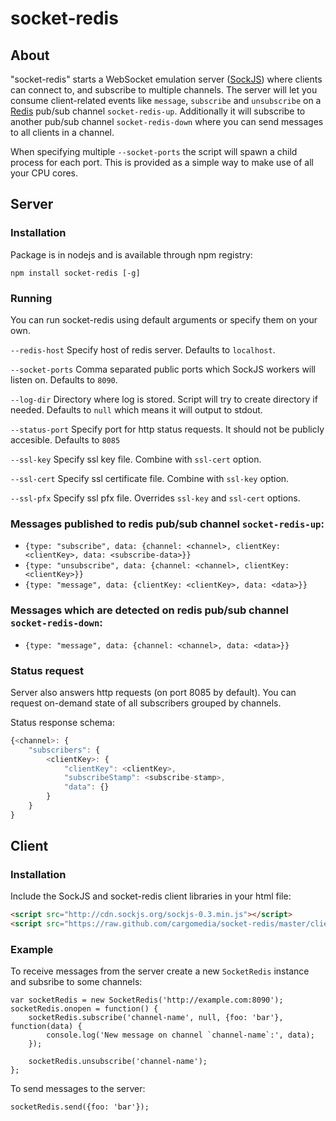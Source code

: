 # socket-redis

## About
"socket-redis" starts a WebSocket emulation server ([SockJS](http://sockjs.org/)) where clients can connect to, and subscribe to multiple channels.
The server will let you consume client-related events like `message`, `subscribe` and `unsubscribe` on a [Redis](http://redis.io/) pub/sub channel `socket-redis-up`. Additionally it will subscribe to another pub/sub channel `socket-redis-down` where you can send messages to all clients in a channel.

When specifying multiple `--socket-ports` the script will spawn a child process for each port. This is provided as a simple way to make use of all your CPU cores.


## Server

### Installation
Package is in nodejs and is available through npm registry:
```
npm install socket-redis [-g]
```


### Running
You can run socket-redis using default arguments or specify them on your own.

`--redis-host` Specify host of redis server. Defaults to `localhost`.

`--socket-ports` Comma separated public ports which SockJS workers will listen on. Defaults to `8090`.

`--log-dir` Directory where log is stored. Script will try to create directory if needed. Defaults to `null` which means it will output to stdout.

`--status-port` Specify port for http status requests. It should not be publicly accesible. Defaults to `8085`

`--ssl-key` Specify ssl key file. Combine with `ssl-cert` option.

`--ssl-cert` Specify ssl certificate file. Combine with `ssl-key` option.

`--ssl-pfx` Specify ssl pfx file. Overrides `ssl-key` and `ssl-cert` options.


### Messages published to redis pub/sub channel `socket-redis-up`:
- `{type: "subscribe", data: {channel: <channel>, clientKey: <clientKey>, data: <subscribe-data>}}`
- `{type: "unsubscribe", data: {channel: <channel>, clientKey: <clientKey>}}`
- `{type: "message", data: {clientKey: <clientKey>, data: <data>}}`

### Messages which are detected on redis pub/sub channel `socket-redis-down`:
- `{type: "message", data: {channel: <channel>, data: <data>}}`

### Status request
Server also answers http requests (on port 8085 by default). You can request on-demand state of all subscribers grouped by channels.

Status response schema:

```javascript
{<channel>: {
	"subscribers": {
		<clientKey>: {
			"clientKey": <clientKey>,
			"subscribeStamp": <subscribe-stamp>,
			"data": {}
		}
	}
}
```

## Client

### Installation
Include the SockJS and socket-redis client libraries in your html file:
```html
<script src="http://cdn.sockjs.org/sockjs-0.3.min.js"></script>
<script src="https://raw.github.com/cargomedia/socket-redis/master/client/socket-redis.js"></script>
```

### Example
To receive messages from the server create a new `SocketRedis` instance and subsribe to some channels:
```
var socketRedis = new SocketRedis('http://example.com:8090');
socketRedis.onopen = function() {
	socketRedis.subscribe('channel-name', null, {foo: 'bar'}, function(data) {
		console.log('New message on channel `channel-name`:', data);
	});

	socketRedis.unsubscribe('channel-name');
};
```

To send messages to the server:
```
socketRedis.send({foo: 'bar'});
```
